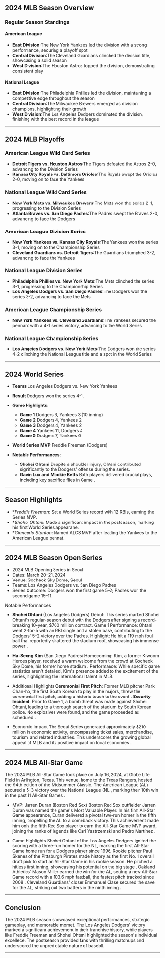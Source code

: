 ## 2024 MLB Season Overview

### Regular Season Standings

#### American League

- **East Division**:The New York Yankees led the division with a strong performance, securing a playoff spot
- **Central Division**:The Cleveland Guardians clinched the division title, showcasing a solid season
- **West Division**:The Houston Astros topped the division, demonstrating consistent play

#### National League

- **East Division**:The Philadelphia Phillies led the division, maintaining a competitive edge throughout the season
- **Central Division**:The Milwaukee Brewers emerged as division champions, highlighting their growth
- **West Division**:The Los Angeles Dodgers dominated the division, finishing with the best record in the league

---

## 2024 MLB Playoffs

### American League Wild Card Series

- **Detroit Tigers vs. Houston Astros**:The Tigers defeated the Astros 2-0, advancing to the Division Series
- **Kansas City Royals vs. Baltimore Orioles**:The Royals swept the Orioles 2-0, moving on to face the Yankees

### National League Wild Card Series

- **New York Mets vs. Milwaukee Brewers**:The Mets won the series 2-1, progressing to the Division Series
- **Atlanta Braves vs. San Diego Padres**:The Padres swept the Braves 2-0, advancing to face the Dodgers

### American League Division Series

- **New York Yankees vs. Kansas City Royals**:The Yankees won the series 3-1, moving on to the Championship Series
- **Cleveland Guardians vs. Detroit Tigers**:The Guardians triumphed 3-2, advancing to face the Yankees

### National League Division Series

- **Philadelphia Phillies vs. New York Mets**:The Mets clinched the series 3-1, progressing to the Championship Series
- **Los Angeles Dodgers vs. San Diego Padres**:The Dodgers won the series 3-2, advancing to face the Mets

### American League Championship Series

- **New York Yankees vs. Cleveland Guardians**:The Yankees secured the pennant with a 4-1 series victory, advancing to the World Series

### National League Championship Series

- **Los Angeles Dodgers vs. New York Mets**:The Dodgers won the series 4-2 clinching the National League title and a spot in the World Series

---

## 2024 World Series

- **Teams** Los Angeles Dodgers vs. New York Yankees
- **Result** Dodgers won the series 4-1.
- **Game Highlights**:
  - **Game 1** Dodgers 6, Yankees 3 (10 inning)
  - **Game 2** Dodgers 4, Yankees 2
  - **Game 3** Dodgers 4, Yankees 2
  - **Game 4** Yankees 11, Dodgers 4
  - **Game 5** Dodgers 7, Yankees 6

- **World Series MVP** Freddie Freeman (Dodgers)
- **Notable Performances**:
  - **Shohei Ohtani** Despite a shoulder injury, Ohtani contributed significantly to the Dodgers' offense during the series.
  - **Gavin Lux and Mookie Betts** Both players delivered crucial plays, including key sacrifice flies in Game .

---

## Season Highlights

- **Freddie Freeman*: Set a World Series record with 12 RBIs, earning the Series MVP.
- **Shohei Ohtani*: Made a significant impact in the postseason, marking his first World Series appearane.
- **Giancarlo Stanton*: Named ALCS MVP after leading the Yankees to the American League pennat.

---

## 2024 MLB Season Open Series 

- 2024 MLB Opening Series in Seoul
- Dates: March 20–21, 2024
- Venue: Gocheok Sky Dome, Seoul
- Teams: Los Angeles Dodgers vs. San Diego Padres
- Series Outcome: Dodgers won the first game 5–2; Padres won the second game 15–11.

Notable Performances
- **Shohei Ohtani** (Los Angeles Dodgers)
Debut: This series marked Shohei Ohtani's regular-season debut with the Dodgers after signing a record-breaking 10-year, $700 million contract.
Game 1 Performance: Ohtani went 2-for-5 with an RBI single and a stolen base, contributing to the Dodgers' 5–2 victory over the Padres.
Highlight: He hit a 119 mph foul ball that reportedly shattered the stadium roof, showcasing his immense power .

- **Ha-Seong Kim** (San Diego Padres)
Homecoming: Kim, a former Kiwoom Heroes player, received a warm welcome from the crowd at Gocheok Sky Dome, his former home stadium .
Performance: While specific game statistics aren't detailed, Kim's presence added to the excitement of the series, highlighting the international talent in MLB.


- Additional Highlights
**Ceremonial First Pitch**: Former MLB pitcher Park Chan-ho, the first South Korean to play in the majors, threw the ceremonial first pitch, adding a historic touch to the event .
**Security Incident**: Prior to Game 1, a bomb threat was made against Shohei Ohtani, leading to a thorough search of the stadium by South Korean police. No explosives were found, and the game proceeded as scheduled .

- Economic Impact
The Seoul Series generated approximately $210 million in economic activity, encompassing ticket sales, merchandise, tourism, and related industries. This underscores the growing global appeal of MLB and its positive impact on local economies .

---

## 2024 MLB All-Star Game

The 2024 MLB All-Star Game took place on July 16, 2024, at Globe Life Field in Arlington, Texas. This venue, home to the Texas Rangers, hosted the 94th edition of the Midsummer Classic. The American League (AL) secured a 5–3 victory over the National League (NL), marking their 10th win in the past 11 All-Star Games .

- MVP: Jarren Duran (Boston Red Sox)
Boston Red Sox outfielder Jarren Duran was named the game's Most Valuable Player. In his first All-Star Game appearance, Duran delivered a pivotal two-run homer in the fifth inning, propelling the AL to a comeback victory. This achievement made him only the fifth Red Sox player to earn the All-Star Game MVP award, joining the ranks of legends like Carl Yastrzemski and Pedro Martínez .

- Game Highlights
Shohei Ohtani of the Los Angeles Dodgers ignited the scoring with a three-run homer for the NL, marking the first All-Star Game home run for a Dodgers player since 1996.
Rookie pitcher Paul Skenes of the Pittsburgh Pirates made history as the first No. 1 overall draft pick to start an All-Star Game in his rookie season. He pitched a hitless first inning, showcasing his potential on the big stage .
Oakland Athletics' Mason Miller earned the win for the AL, setting a new All-Star Game record with a 103.6 mph fastball, the fastest pitch tracked since 2008 .
Cleveland Guardians' closer Emmanuel Clase secured the save for the AL, striking out two batters in the ninth inning .

---

## Conclusion

The 2024 MLB season showcased exceptional performances, strategic gameplay, and memorable momet. The Los Angeles Dodgers' victory marked a significant achievement in their franchise history, while players like Freddie Freeman and Shohei Ohtani highlighted the season's individual excellece. The postseason provided fans with thrilling matchups and underscored the unpredictable nature of basebll.

--- 
